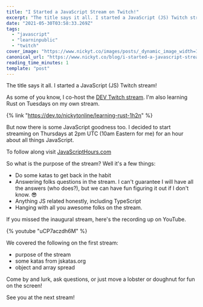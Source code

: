 ```yaml
---
title: "I Started a JavaScript Stream on Twitch!"
excerpt: "The title says it all. I started a JavaScript (JS) Twitch stream!  As some of you know, I co-host the..."
date: "2021-05-30T03:58:33.269Z"
tags:
  - "javascript"
  - "learninpublic"
  - "twitch"
cover_image: "https://www.nickyt.co/images/posts/_dynamic_image_width=1000,height=420,fit=cover,gravity=auto,format=auto_https%3A%2F%2Fdev-to-uploads.s3.amazonaws.com%2Fuploads%2Farticles%2Fjmo1ghh4bvxzuuog6w8p.jpg"
canonical_url: "https://www.nickyt.co/blog/i-started-a-javascript-stream-on-twitch-4f3g/"
reading_time_minutes: 1
template: "post"
---
```


The title says it all. I started a JavaScript (JS) Twitch stream!

As some of you know, I co-host the [DEV Twitch stream](https://twitch.tv/thepracticaldev). I'm also learning Rust on Tuesdays on my own stream.

{% link "https://dev.to/nickytonline/learning-rust-1h2n" %}

But now there is some JavaScript goodness too. I decided to start streaming on Thursdays at 2pm UTC (10am Eastern for me) for an hour about all things JavaScript.

To follow along visit [JavaScriptHours.com](https://JavaScriptHours.com)

So what is the purpose of the stream? Well it's a few things:

- Do some katas to get back in the habit
- Answering folks questions in the stream. I can't guarantee I will have all the answers (who does?), but we can have fun figuring it out if I don't know. 😎
- Anything JS related honestly, including TypeScript
- Hanging with all you awesome folks on the stream.

If you missed the inaugural stream, here's the recording up on YouTube.

{% youtube "uCP7aczdh6M" %}

We covered the following on the first stream:

- purpose of the stream
- some katas from jskatas.org
- object and array spread

Come by and lurk, ask questions, or just move a lobster or doughnut for fun on the screen!

See you at the next stream!
